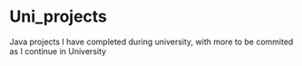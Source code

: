 # Uni_projects
Java projects I have completed during university, with more to be commited as I continue in University
